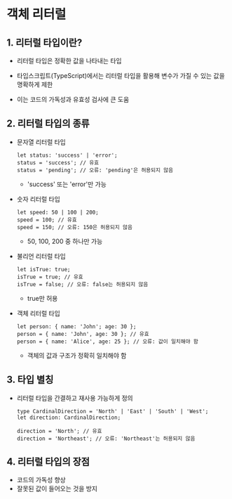 
# 객체 리터럴

## 1. 리터럴 타입이란?
- 리터럴 타입은 정확한 값을 나타내는 타입

- 타입스크립트(TypeScript)에서는 리터럴 타입을 활용해 변수가 가질 수 있는 값을 명확하게 제한

- 이는 코드의 가독성과 유효성 검사에 큰 도움

## 2. 리터럴 타입의 종류

- 문자열 리터럴 타입

    ```
    let status: 'success' | 'error';
    status = 'success'; // 유효
    status = 'pending'; // 오류: 'pending'은 허용되지 않음
    ```
    - 'success' 또는 'error'만 가능

- 숫자 리터럴 타입

    ```
    let speed: 50 | 100 | 200;
    speed = 100; // 유효
    speed = 150; // 오류: 150은 허용되지 않음
    ```
    - 50, 100, 200 중 하나만 가능


- 불리언 리터럴 타입
    ```
    let isTrue: true;
    isTrue = true; // 유효
    isTrue = false; // 오류: false는 허용되지 않음
    ```
    - true만 허용

- 객체 리터럴 타입
    ```
    let person: { name: 'John'; age: 30 };
    person = { name: 'John', age: 30 }; // 유효
    person = { name: 'Alice', age: 25 }; // 오류: 값이 일치해야 함
    ```
    - 객체의 값과 구조가 정확히 일치해야 함

## 3. 타입 별칭
- 리터럴 타입을 간결하고 재사용 가능하게 정의

    ```
    type CardinalDirection = 'North' | 'East' | 'South' | 'West';
    let direction: CardinalDirection;

    direction = 'North'; // 유효
    direction = 'Northeast'; // 오류: 'Northeast'는 허용되지 않음
    ```

## 4. 리터럴 타입의 장점

- 코드의 가독성 향상
- 잘못된 값이 들어오는 것을 방지

<br>
<br>
